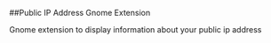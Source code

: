 
##Public IP Address Gnome Extension

Gnome extension to display information about your public ip address
